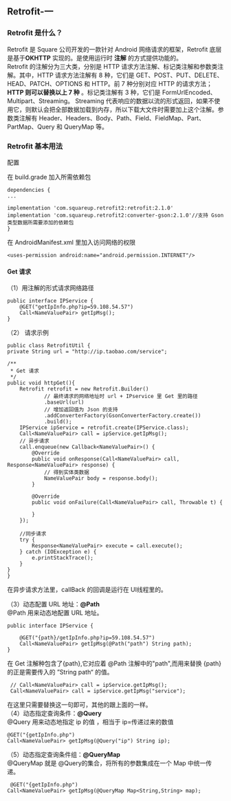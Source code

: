 ## Retrofit-一    
### Retrofit 是什么？  
Retrofit 是 Square 公司开发的一款针对 Android 网络请求的框架，Retrofit 底层是基于**OKHTTP** 实现的。是使用运行时 **注解** 的方式提供功能的。  
Retrofit 的注解分为三大类，分别是 HTTP 请求方法注解、标记类注解和参数类注解。其中，HTTP 请求方法注解有 8 种，它们是 GET、POST、PUT、DELETE、HEAD、PATCH、OPTIONS 和 HTTP。前 7 种分别对应 HTTP 的请求方法；**HTTP 则可以替换以上 7 种** 。标记类注解有 3 种，它们是 FormUrlEncoded、Multipart、Streaming。 Streaming 代表响应的数据以流的形式返回，如果不使用它，则默认会把全部数据加载到内存，所以下载大文件时需要加上这个注解。参数类注解有 Header、Headers、Body、Path、Field、FieldMap、Part、PartMap、Query 和 QueryMap 等。
### Retrofit 基本用法  
配置  

在 build.grade  加入所需依赖包  

	dependencies {
   	...

    implementation 'com.squareup.retrofit2:retrofit:2.1.0'
    implementation 'com.squareup.retrofit2:converter-gson:2.1.0'//支持 Gson 类型数据所需要添加的依赖包
	}  
在 AndroidManifest.xml 里加入访问网络的权限   
  
	<uses-permission android:name="android.permission.INTERNET"/>  
####	Get 请求      
（1）用注解的形式请求网络路径	   
 
	public interface IPService {
    	@GET("getIpInfo.php?ip=59.108.54.57")
    	Call<NameValuePair> getIpMsg();
	}   
  
（2） 请求示例

	public class RetrofitUtil {
    private String url = "http://ip.taobao.com/service";

    /**
     * Get 请求
     */
    public void httpGet(){
        Retrofit retrofit = new Retrofit.Builder()
                // 最终请求的网络地址时 url + IPservice 里 Get 里的路径
                .baseUrl(url)
                // 增加返回值为 Json 的支持
                .addConverterFactory(GsonConverterFactory.create())
                .build();
        IPService ipService = retrofit.create(IPService.class);
        Call<NameValuePair> call = ipService.getIpMsg();
        // 异步请求
        call.enqueue(new Callback<NameValuePair>() {
            @Override
            public void onResponse(Call<NameValuePair> call, Response<NameValuePair> response) {
                // 得到实体类数据
                NameValuePair body = response.body();
            }

            @Override
            public void onFailure(Call<NameValuePair> call, Throwable t) {

            }
        });

        //同步请求
        try {
            Response<NameValuePair> execute = call.execute();
        } catch (IOException e) {
            e.printStackTrace();
        }
    }
	}  
在异步请求方法里，callBack 的回调是运行在 UI线程里的。

（3）动态配置 URL 地址：**@Path**  
@Path 用来动态地配置 URL 地址。  
  
	public interface IPService {
  
    	@GET("{path}/getIpInfo.php?ip=59.108.54.57")
    	Call<NameValuePair> getIpMsg(@Path("path") String path);
	}  
在 Get 注解种包含了{path},它对应着 @Path 注解中的"path",而用来替换 {path} 的正是需要传入的 ”String path“ 的值。   
  
	 // Call<NameValuePair> call = ipService.getIpMsg();
     Call<NameValuePair> call = ipService.getIpMsg("service");  
在这里只需要替换这一句即可，其他的跟上面的一样。  
（4）动态指定查询条件：**@Query**     
 @Query 用来动态地指定 ip 的值 ，相当于 ip=传递过来的数值   

	@GET("{getIpInfo.php")
    Call<NameValuePair> getIpMsg(@Query("ip") String ip);

（5）动态指定查询条件组：**@QueryMap**  
@QueryMap 就是 @Query的集合，将所有的参数集成在一个 Map 中统一传递。  
   
	 @GET("{getIpInfo.php")
    Call<NameValuePair> getIpMsg(@QueryMap Map<String,String> map);
  
